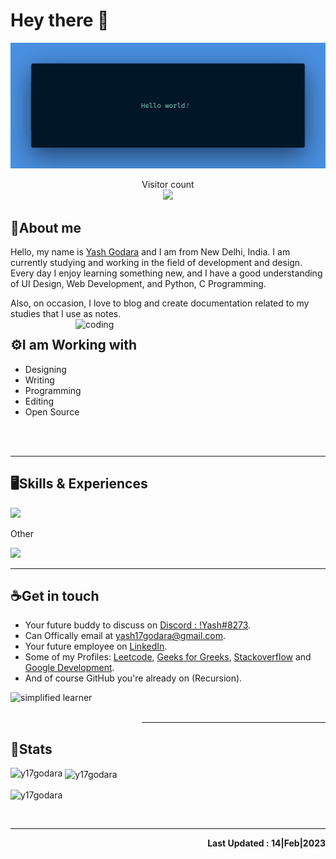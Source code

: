 # Hey there :wave:


<img src="banner.jpg" alt="Welcome_Banner">
<p align="center"> 
  Visitor count<br>
  <img src="https://profile-counter.glitch.me/y17godara/count.svg" />
</p>


## 🔖About me
Hello, my name is [Yash Godara](https://github.com/y17godara) and I am from New Delhi, India. I am currently studying and working in the field of development and design. Every day I enjoy learning something new, and I have a good understanding of UI Design, Web Development, and Python, C Programming. 

Also, on occasion, I love to blog and create documentation related to my studies that I use as notes.
<img align="right" alt="coding" width="400" src="image.gif">


## ⚙️I am Working with
- Designing
- Writing
- Programming
- Editing
- Open Source

<br><br><hr>

## 🖥️Skills & Experiences
<p align="left">
  <a href="https://skillicons.dev">
    <img src="https://skillicons.dev/icons?i=python,c,html,css,js,figma,git,github,vscode,powershell,stackoverflow" />
  </a>
  <p>Other</p>
    <a href="https://skillicons.dev">
    <img src="https://skillicons.dev/icons?i=mysql,blender," />
  </a>
</p>

<hr>

## ☕Get in touch
- Your future buddy to discuss on [Discord : !Yash#8273](https://discord.com/).
- Can Offically email at [yash17godara@gmail.com](https://mail.google.com/mail/u/0/).
- Your future employee on [LinkedIn](https://www.linkedin.com/in/yash-godara-a91442246/).
- Some of my Profiles: [Leetcode](https://leetcode.com/y17godara/), [Geeks for Greeks](https://auth.geeksforgeeks.org/user/yashgodara), [Stackoverflow](https://stackoverflow.com/users/17114824/yashgodara) and [Google Development](https://g.dev/YashGodara).
- And of course GitHub you're already on (Recursion).
<p><a href="#"> <img align="left" src="https://cdn.buymeacoffee.com/buttons/v2/default-yellow.png" height="50" width="210" alt="simplified learner" /></a></p>

<br><br><hr>

## 🔎Stats
<p><img align="left" src="https://github-readme-stats.vercel.app/api/top-langs?username=y17godara&show_icons=true&locale=en&layout=compact&theme=tokyonight" alt="y17godara" /></p>
<p>&nbsp;<img align="center" src="https://github-readme-stats.vercel.app/api?username=y17godara&show_icons=true&locale=en&theme=tokyonight" alt="y17godara" /></p>
<p><img align="center" src="https://github-readme-streak-stats.herokuapp.com/?user=y17godara&&theme=tokyonight" alt="y17godara" /></p>

<br><hr>

<p align="right"><b>Last Updated : 14|Feb|2023</b></p>
